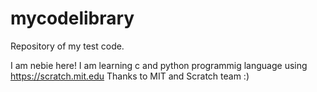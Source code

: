 # mycodelibrary
Repository of my test code.

I am nebie here! I am learning c and python programmig language using https://scratch.mit.edu
Thanks to MIT and Scratch team :)

